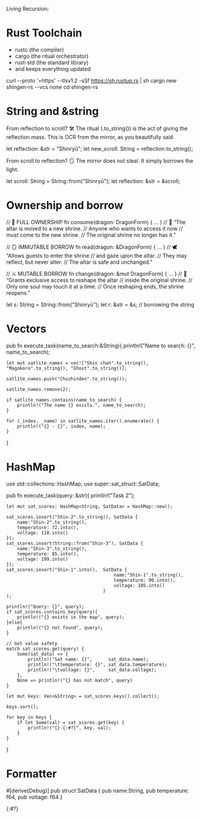 Living Recursion:

# Rust Toolchain
- rustc (the compiler)
- cargo (the ritual orchestrator)
- rust-std (the standard library)
- and keeps everything updated

curl --proto '=https' --tlsv1.2 -sSf https://sh.rustup.rs | sh
cargo new shingen-rs --vcs none
cd shingen-rs

# String and &string
From reflection to scroll?
🛠️ The ritual (.to_string()) is the act of giving the reflection mass.
This is OCR from the mirror, as you beautifully said.

let reflection: &str = "Shinryū";
let new_scroll: String = reflection.to_string();

From scroll to reflection?
🪞 The mirror does not steal.
It simply borrows the light.

let scroll: String = String::from("Shinryū");
let reflection: &str = &scroll;

# Ownership and borrow
// 🔱 FULL OWNERSHIP
fn consume(dragon: DragonForm) { ... }
// 📜 “The altar is moved to a new shrine.
//     Anyone who wants to access it now
//     must come to the new shrine.
//     The original shrine no longer has it.”


// 🪞 IMMUTABLE BORROW
fn read(dragon: &DragonForm) { ... }
// 🕊️ “Allows guests to enter the shrine
//     and gaze upon the altar.
//     They may reflect, but never alter.
//     The altar is safe and unchanged.”

// ⚔️ MUTABLE BORROW
fn change(dragon: &mut DragonForm) { ... }
// 🔧 “Grants exclusive access to reshape the altar
//     inside the original shrine.
//     Only one soul may touch it at a time.
//     Once reshaping ends, the shrine reopens.”

let s: String = String::from("Shinryū");
let r: &str = &s; // borrowing the string

# Vectors
pub fn execute_task(name_to_search:&String){
    println!("Name to search: {}", name_to_search);
    
    let mut satlite_names = vec!["Shin chan".to_string(), "Magokoro".to_string(), "Ghost".to_string()];
    
    satlite_names.push("Chushinden".to_string());

    satlite_names.remove(2);

    if satlite_names.contains(name_to_search) {
        println!("The name {} exists.", name_to_search);
    }

    for (_index, _name) in satlite_names.iter().enumerate() {
        println!("{} - {}", index, name);
    }
}


# HashMap
use std::collections::HashMap;
use super::sat_struct::SatData;

pub fn execute_task(query: &str){
    println!("Task 2");

    let mut sat_scores: HashMap<String, SatData> = HashMap::new();

    sat_scores.insert("Shin-2".to_string(), SatData {
        name:"Shin-2".to_string(),
        temperature: 72.into(),
        voltage: 110.into()
    });
    sat_scores.insert(String::from("Shin-3"), SatData {
        name:"Shin-3".to_string(),
        temperature: 85.into(),
        voltage: 109.into()
    });
    sat_scores.insert("Shin-1".into(),  SatData {
                                            name:"Shin-1".to_string(),
                                            temperature: 90.into(),
                                            voltage: 105.into()
                                        }   
    );

    println!("Query: {}", query);
    if sat_scores.contains_key(query){
        println!("{} exists in the map", query);
    }else{
        println!("{} not found", query);
    }

    // Get value safety
    match sat_scores.get(query) {
        Some(sat_data) => {
            println!("Sat name: {}",      sat_data.name);
            println!("\ttemperature: {}", sat_data.temperature);
            println!("\tvoltage: {}",     sat_data.voltage);
        },
        None => println!("{} has not match", query)
    }

    let mut keys: Vec<&String> = sat_scores.keys().collect();

    keys.sort();

    for key in keys {
        if let Some(val) = sat_scores.get(key) {
            println!("{}-{:#?}", key, val);
        }
    }
}

# Formatter
 #[derive(Debug)]
pub struct SatData {
    pub name:String,
    pub temperature: f64,
    pub voltage: f64
}

{:#?}